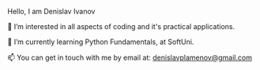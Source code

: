 Hello, I am Denislav Ivanov

👀 I’m interested in all aspects of coding and it's practical applications.

🦉 I’m currently learning Python Fundamentals, at SoftUni.

📫 You can get in touch with me by email at: denislavplamenov@gmail.com

<!---
Den-PI/Den-PI is a ✨ special ✨ repository because its `README.md` (this file) appears on your GitHub profile.
You can click the Preview link to take a look at your changes.
--->
